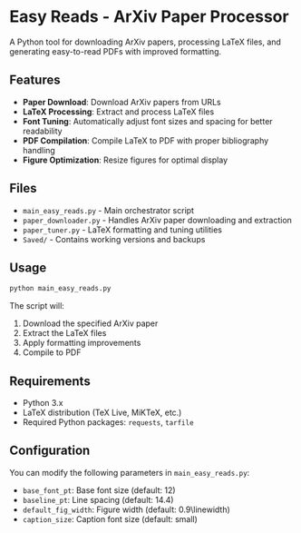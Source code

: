 # Easy Reads - ArXiv Paper Processor

A Python tool for downloading ArXiv papers, processing LaTeX files, and generating easy-to-read PDFs with improved formatting.

## Features

- **Paper Download**: Download ArXiv papers from URLs
- **LaTeX Processing**: Extract and process LaTeX files
- **Font Tuning**: Automatically adjust font sizes and spacing for better readability
- **PDF Compilation**: Compile LaTeX to PDF with proper bibliography handling
- **Figure Optimization**: Resize figures for optimal display

## Files

- `main_easy_reads.py` - Main orchestrator script
- `paper_downloader.py` - Handles ArXiv paper downloading and extraction
- `paper_tuner.py` - LaTeX formatting and tuning utilities
- `Saved/` - Contains working versions and backups

## Usage

```bash
python main_easy_reads.py
```

The script will:
1. Download the specified ArXiv paper
2. Extract the LaTeX files
3. Apply formatting improvements
4. Compile to PDF

## Requirements

- Python 3.x
- LaTeX distribution (TeX Live, MiKTeX, etc.)
- Required Python packages: `requests`, `tarfile`

## Configuration

You can modify the following parameters in `main_easy_reads.py`:
- `base_font_pt`: Base font size (default: 12)
- `baseline_pt`: Line spacing (default: 14.4)
- `default_fig_width`: Figure width (default: 0.9\linewidth)
- `caption_size`: Caption font size (default: small)
